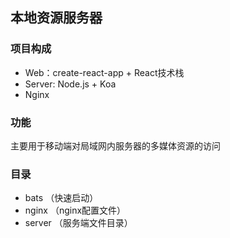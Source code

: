 ## 本地资源服务器
### 项目构成
  - Web：create-react-app + React技术栈
  - Server: Node.js + Koa
  - Nginx

### 功能
  主要用于移动端对局域网内服务器的多媒体资源的访问

### 目录
  - bats （快速启动）
  - nginx （nginx配置文件）
  - server （服务端文件目录）